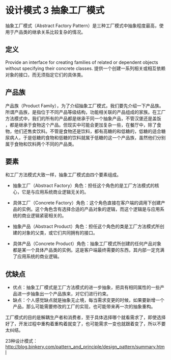 # 设计模式 3 抽象工厂模式

抽象工厂模式（Abstract Factory Pattern）是三种工厂模式中抽象程度最高，使用于产品类的继承关系比较复杂的情况。

## 定义
Provide an interface for creating families of related or dependent objects without specifying their concrete classes.
提供一个创建一系列相关或相互依赖对象的接口，而无须指定它们的具体类。

## 产品族
产品族（Product Family），为了介绍抽象工厂模式，我们要先介绍一下产品族。所谓产品族，是指位于不同产品等级结构，功能相关联的产品组成的家族。在工厂方法模式中，我们的所有的产品都是继承于同一个抽象产品，不管汉堡还是盖饭 ，都是继承于食物这个产品。但现实中可能会更加复杂一些，在餐厅中，除了食物，他们还售卖饮料。不管是食物还是饮料，都有高糖的和低糖的，低糖的适合糖尿病人，于是低糖的食物和低糖的饮料就属于低糖的这一个产品族，虽然他们分别属于食物和饮料两个不同的产品类。

## 要素
和工厂方法模式大致一样，抽象工厂模式由四个要素组成。
 - 抽象工厂（Abstract Factory）角色：担任这个角色的是工厂方法模式的核心，它是与应用系统商业逻辑无关的。

 - 具体工厂（Concrete Factory）角色：这个角色直接在客户端的调用下创建产品的实例。这个角色含有选择合适的产品对象的逻辑，而这个逻辑是与应用系统的商业逻辑紧密相关的。

 - 抽象产品（Abstract Product）角色：担任这个角色的类是工厂方法模式所创建的对象的父类，或它们共同拥有的接口。

 - 具体产品（Concrete Product）角色：抽象工厂模式所创建的任何产品对象都是某一个具体产品类的实例。这是客户端最终需要的东西，其内部一定充满了应用系统的商业逻辑。

## 优缺点
 - 优点：抽象工厂模式是工厂方法模式的进一步抽象，把具有相同属性的一些产品进一步抽象出一个产品族来，对它们进行约束。
 - 缺点：个人感觉缺点就是抽象无止境，每当需求变更的时候，如果要新增一个产品，那么可能需要修改的工厂的实现，也可能带来再一次的抽象重构。

工厂模式的目的是解耦生产者和消费者，至于具体选择哪个就看需求了，即使选择好了，开发过程中重构着重构着就变了，也可能需求一变也就跟着变了，所以不要太纠结。

23种设计模式：
<http://blog.binkery.com/pattern_and_principle/design_pattern/summary.html>